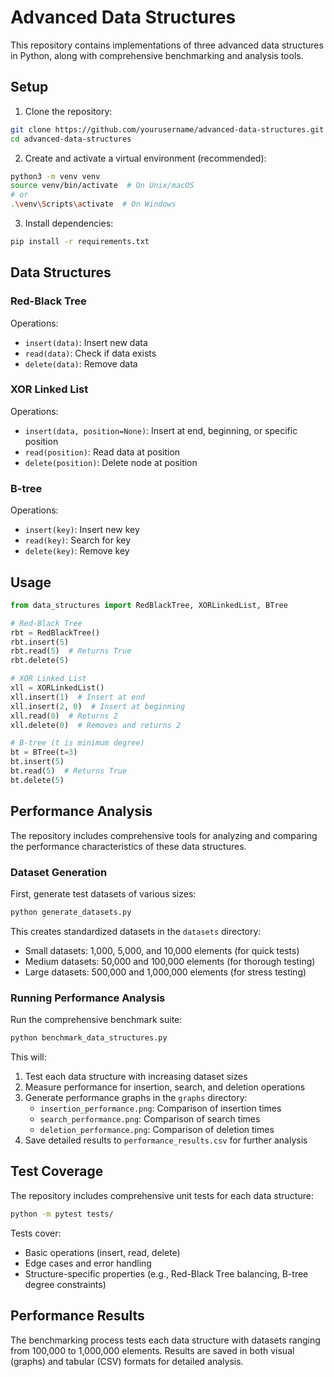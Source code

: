 # Advanced Data Structures

This repository contains implementations of three advanced data structures in Python, along with comprehensive benchmarking and analysis tools.

## Setup

1. Clone the repository:

```bash
git clone https://github.com/yourusername/advanced-data-structures.git
cd advanced-data-structures
```

2. Create and activate a virtual environment (recommended):

```bash
python3 -m venv venv
source venv/bin/activate  # On Unix/macOS
# or
.\venv\Scripts\activate  # On Windows
```

3. Install dependencies:

```bash
pip install -r requirements.txt
```

## Data Structures

### Red-Black Tree

Operations:

- `insert(data)`: Insert new data
- `read(data)`: Check if data exists
- `delete(data)`: Remove data

### XOR Linked List

Operations:

- `insert(data, position=None)`: Insert at end, beginning, or specific position
- `read(position)`: Read data at position
- `delete(position)`: Delete node at position

### B-tree

Operations:

- `insert(key)`: Insert new key
- `read(key)`: Search for key
- `delete(key)`: Remove key

## Usage

```python
from data_structures import RedBlackTree, XORLinkedList, BTree

# Red-Black Tree
rbt = RedBlackTree()
rbt.insert(5)
rbt.read(5)  # Returns True
rbt.delete(5)

# XOR Linked List
xll = XORLinkedList()
xll.insert(1)  # Insert at end
xll.insert(2, 0)  # Insert at beginning
xll.read(0)  # Returns 2
xll.delete(0)  # Removes and returns 2

# B-tree (t is minimum degree)
bt = BTree(t=3)
bt.insert(5)
bt.read(5)  # Returns True
bt.delete(5)
```

## Performance Analysis

The repository includes comprehensive tools for analyzing and comparing the performance characteristics of these data structures.

### Dataset Generation

First, generate test datasets of various sizes:

```bash
python generate_datasets.py
```

This creates standardized datasets in the `datasets` directory:

- Small datasets: 1,000, 5,000, and 10,000 elements (for quick tests)
- Medium datasets: 50,000 and 100,000 elements (for thorough testing)
- Large datasets: 500,000 and 1,000,000 elements (for stress testing)

### Running Performance Analysis

Run the comprehensive benchmark suite:

```bash
python benchmark_data_structures.py
```

This will:

1. Test each data structure with increasing dataset sizes
2. Measure performance for insertion, search, and deletion operations
3. Generate performance graphs in the `graphs` directory:
   - `insertion_performance.png`: Comparison of insertion times
   - `search_performance.png`: Comparison of search times
   - `deletion_performance.png`: Comparison of deletion times
4. Save detailed results to `performance_results.csv` for further analysis

## Test Coverage

The repository includes comprehensive unit tests for each data structure:

```bash
python -m pytest tests/
```

Tests cover:

- Basic operations (insert, read, delete)
- Edge cases and error handling
- Structure-specific properties (e.g., Red-Black Tree balancing, B-tree degree constraints)

## Performance Results

The benchmarking process tests each data structure with datasets ranging from 100,000 to 1,000,000 elements. Results are saved in both visual (graphs) and tabular (CSV) formats for detailed analysis.
